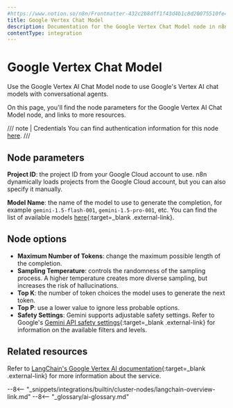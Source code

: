 ```yaml
---
#https://www.notion.so/n8n/Frontmatter-432c2b8dff1f43d4b1c8d20075510fe4
title: Google Vertex Chat Model
description: Documentation for the Google Vertex Chat Model node in n8n, a workflow automation platform. Includes details of operations and configuration, and links to examples and credentials information.
contentType: integration
---
```


# Google Vertex Chat Model

Use the Google Vertex AI Chat Model node to use Google's Vertex AI chat models with conversational agents.

On this page, you'll find the node parameters for the Google Vertex AI Chat Model node, and links to more resources.

/// note | Credentials
You can find authentication information for this node [here](/integrations/builtin/credentials/google/service-account/).
///

## Node parameters

**Project ID**: the project ID from your Google Cloud account to use. n8n dynamically loads projects from the Google Cloud account, but you can also specify it manually.

**Model Name**: the name of the model to use to generate the completion, for example `gemini-1.5-flash-001`, `gemini-1.5-pro-001`, etc. You can find the list of available models [here](https://cloud.google.com/vertex-ai/generative-ai/docs/learn/models){:target=_blank .external-link}.

## Node options

* **Maximum Number of Tokens**: change the maximum possible length of the completion.
* **Sampling Temperature**: controls the randomness of the sampling process. A higher temperature creates more diverse sampling, but increases the risk of hallucinations.
* **Top K**: the number of token choices the model uses to generate the next token.
* **Top P**: use a lower value to ignore less probable options.
* **Safety Settings**: Gemini supports adjustable safety settings. Refer to Google's [Gemini API safety settings](https://ai.google.dev/docs/safety_setting_gemini){:target=_blank .external-link} for information on the available filters and levels.


## Related resources


Refer to [LangChain's Google Vertex AI documentation](https://js.langchain.com/v0.2/docs/integrations/chat/google_vertex_ai/){:target=_blank .external-link} for more information about the service.

--8<-- "_snippets/integrations/builtin/cluster-nodes/langchain-overview-link.md"
--8<-- "_glossary/ai-glossary.md"
